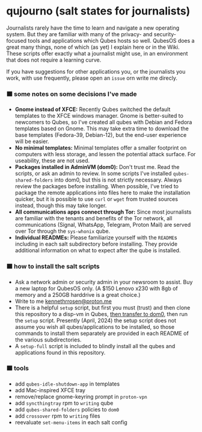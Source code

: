qujourno (salt states for journalists)
=========================

Journalists rarely have the time to learn and navigate a new operating system. But they are familiar with many of the privacy- and security-focused tools and applications which Qubes hosts so well. QubesOS does a great many things, none of which (as yet) I explain here or in the Wiki. These scripts offer exactly what a journalist might use, in an environment that does not require a learning curve.

If you have suggestions for other applications you, or the journalists you work, with use frequently, please open an `issue` orn write me direcly.

### 🟧 some notes on some decisions I've made
 - **Gnome instead of XFCE:** Recently Qubes switched the default templates to the XFCE windows manager. Gnome is better-suited to newcomers to Qubes, so I've created all qubes with Debian and Fedora templates based on Gnome. This may take extra time to download the base templates (Fedora-39, Debian-12), but the end-user experience will be easier.
 - **No minimal templates:** Minimal templates offer a smaller footprint on computers with less storage, and lessen the potential attack surface. For useability, these are not used.
 - **Packages installed in AdminVM (dom0):** Don't trust me. Read the scripts, or ask an admin to review. In some scripts I've installed `qubes-shared-folders` into dom0, but this is not strictly necessary. Always review the packages before installing. When possible, I've tried to package the remote applications into files here to make the installation quicker, but it is possible to use `curl` or `wget` from trusted sources instead, though this may take longer.
 - **All communications apps connect through Tor:** Since most journalists are familiar with the tenants and benefits of the Tor network, all communications (Signal, WhatsApp, Telegram, Proton Mail) are served over Tor through the `sys-whonix` qube.
 -  **Individual READMEs:** Please familiarize yourself with the `README`s including in each salt subdirectory before installing. They provide additional information on what to expect after the qube is installed.
 
### 🟧 how to install the salt scripts
 - Ask a network admin or security admin in your newsroom to assist. Buy a new laptop for QubesOS only. (A $150 Lenovo x230 with 8gb of memory and a 250GB harddrive is a great choice.)
 - Write to me kennethrrosen@proton.me
 - There is a helpful `setup` script, but first you must (trust) and then clone this repository to a disp-vm in Qubes, [then transfer to dom0](https://www.qubes-os.org/doc/how-to-copy-from-dom0/#copying-to-dom0), then run the `setup` script. Presently (April, 2024) the setup script does not assume you wish all qubes/applications to be installed, so those commands to install them separately are provided in each README of the various subdirectories.
 - A `setup-full` script is included to blindly install all the qubes and applications found in this repository. 

### 🟧 tools
 - add `qubes-idle-shutdown-app` in templates
 - add Mac-inspired XFCE tray
 - remove/replace gnome-keyring prompt in `proton-vpn`
 - add `syncthingtray` rpm to `writing` qube
 - add `qubes-shared-folders` policies to `dom0`
 - add `crossover` rpm to `writing` files
 - reevaluate `set-menu-items` in each salt config
